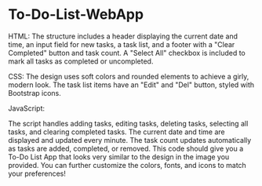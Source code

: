 # To-Do-List-WebApp
HTML: The structure includes a header displaying the current date and time, an input field for new tasks, a task list, and a footer with a "Clear Completed" button and task count. A "Select All" checkbox is included to mark all tasks as completed or uncompleted.

CSS: The design uses soft colors and rounded elements to achieve a girly, modern look. The task list items have an "Edit" and "Del" button, styled with Bootstrap icons.

JavaScript:

The script handles adding tasks, editing tasks, deleting tasks, selecting all tasks, and clearing completed tasks.
The current date and time are displayed and updated every minute.
The task count updates automatically as tasks are added, completed, or removed.
This code should give you a To-Do List App that looks very similar to the design in the image you provided. You can further customize the colors, fonts, and icons to match your preferences!
